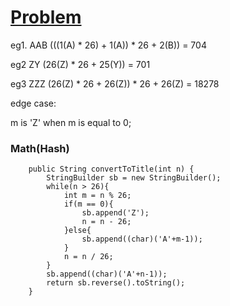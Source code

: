 # [Problem](https://leetcode.com/problems/excel-sheet-column-title/)

eg1. AAB
(((1(A) * 26) + 1(A)) * 26 + 2(B)) =  704

eg2 ZY
(26(Z) * 26 + 25(Y)) = 701

eg3 ZZZ
(26(Z) * 26 + 26(Z)) * 26 + 26(Z) =  18278

edge case:

m is 'Z' when m is equal to 0;

### Math(Hash)
```
    public String convertToTitle(int n) {
        StringBuilder sb = new StringBuilder();
        while(n > 26){
            int m = n % 26;
            if(m == 0){
                sb.append('Z');
                n = n - 26;
            }else{
                sb.append((char)('A'+m-1));                
            }
            n = n / 26;
        }
        sb.append((char)('A'+n-1));
        return sb.reverse().toString();
    }
```
